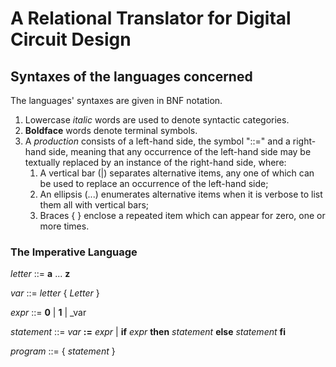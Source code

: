 # A Relational Translator for Digital Circuit Design



## Syntaxes of the languages concerned

The languages' syntaxes are given in BNF notation. 

1. Lowercase _italic_ words are used to denote syntactic categories.
1. **Boldface** words  denote terminal symbols.
1. A _production_ consists of a left-hand side, the symbol "::=" and a right-hand side, meaning that any occurrence of the left-hand side may be textually replaced by an instance of the right-hand side, where:
     1. A vertical bar (|) separates alternative items, any one of which can be used to replace an occurrence of the left-hand side;
     1. An ellipsis (...) enumerates alternative items when it is  verbose to list them all with vertical bars;
     1. Braces { } enclose a repeated item which can appear for zero, one or more times.


### The Imperative Language


_letter_ ::= **a** ... **z**

_var_ ::= _letter_ { _Letter_ }

_expr_ ::= **0** | **1** | _var

_statement_ ::= _var_ **:=** _expr_ | **if** _expr_ **then** _statement_ **else** _statement_ **fi**

_program_ ::= { _statement_ }
